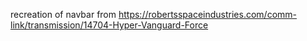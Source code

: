 recreation of navbar from https://robertsspaceindustries.com/comm-link/transmission/14704-Hyper-Vanguard-Force